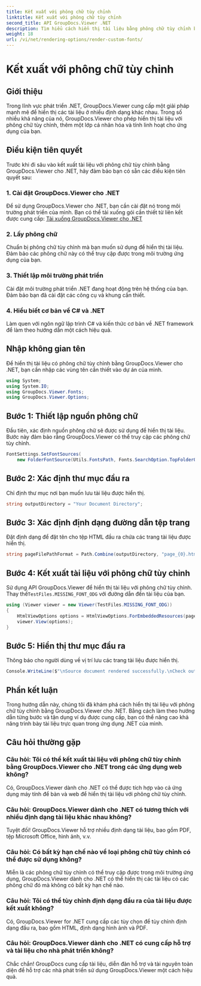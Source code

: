 ```yaml
---
title: Kết xuất với phông chữ tùy chỉnh
linktitle: Kết xuất với phông chữ tùy chỉnh
second_title: API GroupDocs.Viewer .NET
description: Tìm hiểu cách hiển thị tài liệu bằng phông chữ tùy chỉnh bằng GroupDocs.Viewer cho .NET. Tăng cường trình bày trực quan một cách dễ dàng.
weight: 18
url: /vi/net/rendering-options/render-custom-fonts/
---
```


# Kết xuất với phông chữ tùy chỉnh

## Giới thiệu
Trong lĩnh vực phát triển .NET, GroupDocs.Viewer cung cấp một giải pháp mạnh mẽ để hiển thị các tài liệu ở nhiều định dạng khác nhau. Trong số nhiều khả năng của nó, GroupDocs.Viewer cho phép hiển thị tài liệu với phông chữ tùy chỉnh, thêm một lớp cá nhân hóa và tính linh hoạt cho ứng dụng của bạn.
## Điều kiện tiên quyết
Trước khi đi sâu vào kết xuất tài liệu với phông chữ tùy chỉnh bằng GroupDocs.Viewer cho .NET, hãy đảm bảo bạn có sẵn các điều kiện tiên quyết sau:
### 1. Cài đặt GroupDocs.Viewer cho .NET
Để sử dụng GroupDocs.Viewer cho .NET, bạn cần cài đặt nó trong môi trường phát triển của mình. Bạn có thể tải xuống gói cần thiết từ liên kết được cung cấp:
[Tải xuống GroupDocs.Viewer cho .NET](https://releases.groupdocs.com/viewer/net/)
### 2. Lấy phông chữ
Chuẩn bị phông chữ tùy chỉnh mà bạn muốn sử dụng để hiển thị tài liệu. Đảm bảo các phông chữ này có thể truy cập được trong môi trường ứng dụng của bạn.
### 3. Thiết lập môi trường phát triển
Cài đặt môi trường phát triển .NET đang hoạt động trên hệ thống của bạn. Đảm bảo bạn đã cài đặt các công cụ và khung cần thiết.
### 4. Hiểu biết cơ bản về C# và .NET
Làm quen với ngôn ngữ lập trình C# và kiến thức cơ bản về .NET framework để làm theo hướng dẫn một cách hiệu quả.

## Nhập không gian tên
Để hiển thị tài liệu có phông chữ tùy chỉnh bằng GroupDocs.Viewer cho .NET, bạn cần nhập các vùng tên cần thiết vào dự án của mình.

```csharp
using System;
using System.IO;
using GroupDocs.Viewer.Fonts;
using GroupDocs.Viewer.Options;
```

## Bước 1: Thiết lập nguồn phông chữ
Đầu tiên, xác định nguồn phông chữ sẽ được sử dụng để hiển thị tài liệu. Bước này đảm bảo rằng GroupDocs.Viewer có thể truy cập các phông chữ tùy chỉnh.
```csharp
FontSettings.SetFontSources(
    new FolderFontSource(Utils.FontsPath, Fonts.SearchOption.TopFolderOnly));
```
## Bước 2: Xác định thư mục đầu ra
Chỉ định thư mục nơi bạn muốn lưu tài liệu được hiển thị.
```csharp
string outputDirectory = "Your Document Directory";
```
## Bước 3: Xác định định dạng đường dẫn tệp trang
Đặt định dạng để đặt tên cho tệp HTML đầu ra chứa các trang tài liệu được hiển thị.
```csharp
string pageFilePathFormat = Path.Combine(outputDirectory, "page_{0}.html");
```
## Bước 4: Kết xuất tài liệu với phông chữ tùy chỉnh
 Sử dụng API GroupDocs.Viewer để hiển thị tài liệu với phông chữ tùy chỉnh. Thay thế`TestFiles.MISSING_FONT_ODG` với đường dẫn đến tài liệu của bạn.
```csharp
using (Viewer viewer = new Viewer(TestFiles.MISSING_FONT_ODG))
{
    HtmlViewOptions options = HtmlViewOptions.ForEmbeddedResources(pageFilePathFormat);
    viewer.View(options);
}
```
## Bước 5: Hiển thị thư mục đầu ra
Thông báo cho người dùng về vị trí lưu các trang tài liệu được hiển thị.
```csharp
Console.WriteLine($"\nSource document rendered successfully.\nCheck output in {outputDirectory}.");
```

## Phần kết luận
Trong hướng dẫn này, chúng tôi đã khám phá cách hiển thị tài liệu với phông chữ tùy chỉnh bằng GroupDocs.Viewer cho .NET. Bằng cách làm theo hướng dẫn từng bước và tận dụng ví dụ được cung cấp, bạn có thể nâng cao khả năng trình bày tài liệu trực quan trong ứng dụng .NET của mình.
## Câu hỏi thường gặp
### Câu hỏi: Tôi có thể kết xuất tài liệu với phông chữ tùy chỉnh bằng GroupDocs.Viewer cho .NET trong các ứng dụng web không?
Có, GroupDocs.Viewer dành cho .NET có thể được tích hợp vào cả ứng dụng máy tính để bàn và web để hiển thị tài liệu với phông chữ tùy chỉnh.
### Câu hỏi: GroupDocs.Viewer dành cho .NET có tương thích với nhiều định dạng tài liệu khác nhau không?
Tuyệt đối! GroupDocs.Viewer hỗ trợ nhiều định dạng tài liệu, bao gồm PDF, tệp Microsoft Office, hình ảnh, v.v.
### Câu hỏi: Có bất kỳ hạn chế nào về loại phông chữ tùy chỉnh có thể được sử dụng không?
Miễn là các phông chữ tùy chỉnh có thể truy cập được trong môi trường ứng dụng, GroupDocs.Viewer dành cho .NET có thể hiển thị các tài liệu có các phông chữ đó mà không có bất kỳ hạn chế nào.
### Câu hỏi: Tôi có thể tùy chỉnh định dạng đầu ra của tài liệu được kết xuất không?
Có, GroupDocs.Viewer for .NET cung cấp các tùy chọn để tùy chỉnh định dạng đầu ra, bao gồm HTML, định dạng hình ảnh và PDF.
### Câu hỏi: GroupDocs.Viewer dành cho .NET có cung cấp hỗ trợ và tài liệu cho nhà phát triển không?
Chắc chắn! GroupDocs cung cấp tài liệu, diễn đàn hỗ trợ và tài nguyên toàn diện để hỗ trợ các nhà phát triển sử dụng GroupDocs.Viewer một cách hiệu quả.